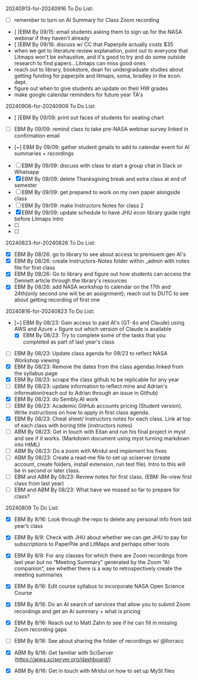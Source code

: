 20240913-for-20240916 To Do List:
- [ ] remember to turn on AI Summary for Class Zoom recording
- [ ]EBM By 09/15: email students asking them to sign up for the NASA webinar if they haven't already
- [ ]EBM By 09/16: discuss w/ CC that Paperpile actually costs $35
- when we get to literature review explanation, point out to everyone that Litmaps won't be exhaustive, and it's good to try and do some outside research to find papers...Litmaps can miss good ones
- reach out to library, bookstore, dean for undergraduate studies about getting funding for paperpile and litmaps, soma, bradley in the econ. dept.
- figure out when to give students an update on their HW grades
- make google calendar reminders for future year TA's


20240906-for-20240909 To Do List:
- [ ]EBM By 09/09: print out faces of students for seating chart
- [ ] EBM By 09/09: remind class to take pre-NASA webinar survey linked in confirmation email
- [~] EBM By 09/09: gather student gmails to add to calendar event for AI summaries + recordings
- [ ] EBM By 09/09: discuss with class to start a group chat in Slack or Whatsapp
- [x] EBM By 09/09: delete Thanksgiving break and extra class at end of semester
- [ ] EBM By 09/09: get prepared to work on my own paper alongside class
- [ ] EBM By 09/09: make Instructors Notes for class 2
- [x] EBM By 09/09: update schedule to have JHU econ library guide right before Litmaps intro
- [ ] 
- [ ] 


20240823-for-20240826 To Do List:
- [x] EBM By 08/26: go to library to see about access to premiuem gen AI's
- [x] EBM By 08/26: create Instructors-Notes folder within _admin with notes file for first class
- [x] EBM By 08/26: Go to library and figure out how students can access the Dennett article through the library's resources
- [x] EBM By 08/26: add NASA workshop to calendar on the 17th and 24th(only second one will be an assignment); reach out to DUTC to see about getting recording of first one

20240816-for-20240823 To Do List:
- [~] EBM By 08/23: Gain access to paid AI's (GT-4o and Claude) using AWS and Azure + figure out which version of Claude is available
  - [x] EBM By 08/23: Try to complete some of the tasks that you completed as part of last year's class
- [ ] EBM By 08/23: Update class agenda for 09/23 to reflect NASA Workshop viewing
- [x] EBM By 08/23: Remove the dates from the class agendas linked from the syllabus page
- [x] EBM By 08/23: scrape the class github to be replicable for any year
- [ ] EBM By 08/23: update information to reflect mine and Adrian's information(reach out to Adrian through an issue in Github)
- [x] EBM By 08/23: do Sembly.AI work
- [ ] EBM By 08/23: Academic GitHub accounts pricing (Student version). Write instructions on how to apply in first class agenda.
- [x] EBM By 08/23: Cheat sheet/ Instructors notes for each class. Link at top of each class with boring title (instructors notes)
- [ ] ABM By 08/23: Get in touch with Eitan and run his final project in myst and see if it works. (Markdown document using myst turning markdown into HtML)
- [ ] ABM By 08/23: Do a zoom with Mridul and implement his fixes
- [ ] ABM By 08/23: Create a read-me file to set up sciserver (create account, create folders, install extension, run test file). Intro to this will be in second or later class.
- [ ] EBM and ABM By 08/23: Review notes for first class. (EBM: Re-view first class from last year)
- [ ] EBM and ABM By 08/23: What have we missed so far to prepare for class?

20240809 To Do List:
- [x] EBM By 8/16: Look through the repo to delete any personal info from last year’s class
- [x] EBM By 8/9: Check with JHU about whether we can get JHU to pay for subscriptions to PaperPile and LitMaps and perhaps other tools
- [x] EBM By 8/9: For any classes for which there are Zoom recordings from last year but no “Meeting Summary” generated by the Zoom “AI companion”, see whether there is a way to retrospectively create the meeting summaries
- [x] EBM By 8/16: Edit course syllabus to incorporate NASA Open Science Course
- [x] EBM By 8/16: Do an AI search of services that allow you to submit Zoom recordings and get an AI  summary + what is pricing
- [x] EBM By 8/16: Reach out to Matt Zahn to see if he can fill in missing Zoom recording gaps
- [ ] EBM By 8/16: See about sharing the folder of recordings w/ @llorracc
- [x] ABM By 8/16: Get familiar with SciServer (https://apps.sciserver.org/dashboard/)
- [x] ABM By 8/16: Get in touch with Mridul on how to set up MySt files 


